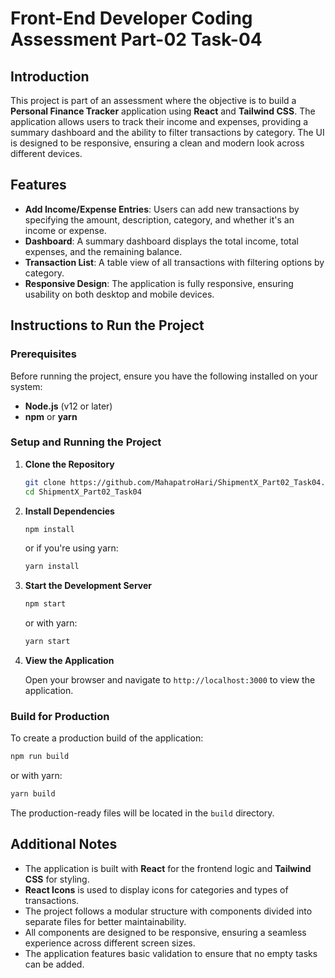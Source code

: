 
# Front-End Developer Coding Assessment Part-02 Task-04

## Introduction

This project is part of an assessment where the objective is to build a **Personal Finance Tracker** application using **React** and **Tailwind CSS**. The application allows users to track their income and expenses, providing a summary dashboard and the ability to filter transactions by category. The UI is designed to be responsive, ensuring a clean and modern look across different devices.

## Features

- **Add Income/Expense Entries**: Users can add new transactions by specifying the amount, description, category, and whether it's an income or expense.
- **Dashboard**: A summary dashboard displays the total income, total expenses, and the remaining balance.
- **Transaction List**: A table view of all transactions with filtering options by category.
- **Responsive Design**: The application is fully responsive, ensuring usability on both desktop and mobile devices.

## Instructions to Run the Project

### Prerequisites

Before running the project, ensure you have the following installed on your system:

- **Node.js** (v12 or later)
- **npm** or **yarn**

### Setup and Running the Project

1. **Clone the Repository**

   ```bash
   git clone https://github.com/MahapatroHari/ShipmentX_Part02_Task04.git
   cd ShipmentX_Part02_Task04
   ```

2. **Install Dependencies**

   ```bash
   npm install
   ```

   or if you're using yarn:

   ```bash
   yarn install
   ```

3. **Start the Development Server**

   ```bash
   npm start
   ```

   or with yarn:

   ```bash
   yarn start
   ```

4. **View the Application**

   Open your browser and navigate to `http://localhost:3000` to view the application.

### Build for Production

To create a production build of the application:

```bash
npm run build
```

or with yarn:

```bash
yarn build
```

The production-ready files will be located in the `build` directory.

## Additional Notes

- The application is built with **React** for the frontend logic and **Tailwind CSS** for styling.
- **React Icons** is used to display icons for categories and types of transactions.
- The project follows a modular structure with components divided into separate files for better maintainability.
- All components are designed to be responsive, ensuring a seamless experience across different screen sizes.
- The application features basic validation to ensure that no empty tasks can be added.